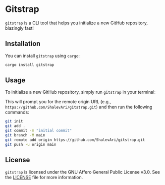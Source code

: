 # Gitstrap

`gitstrap` is a CLI tool that helps you initialize a new GitHub repository, blazingly fast!

## Installation

You can install `gitstrap` using `cargo`:

```bash
cargo install gitstrap
```

## Usage

To initialize a new GitHub repository, simply run `gitstrap` in your terminal:

This will prompt you for the remote origin URL (e.g., `https://github.com/ShalevAri/gitstrap.git`) and then run the following commands:

```bash
git init
git add .
git commit -m "initial commit"
git branch -M main
git remote add origin https://github.com/ShalevAri/gitstrap.git
git push -u origin main
```

## License

`gitstrap` is licensed under the GNU Affero General Public License v3.0. See the [LICENSE](LICENSE) file for more information.
